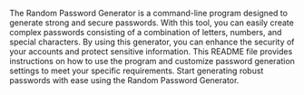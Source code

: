 The Random Password Generator is a command-line program designed to generate strong and secure passwords. With this tool, you can easily create complex passwords consisting of a combination of letters, numbers, and special characters. By using this generator, you can enhance the security of your accounts and protect sensitive information. This README file provides instructions on how to use the program and customize password generation settings to meet your specific requirements. Start generating robust passwords with ease using the Random Password Generator.
